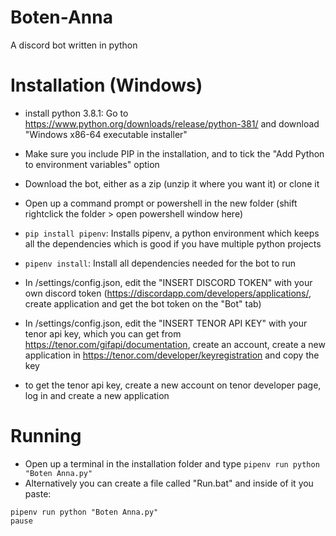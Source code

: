 # Boten-Anna
A discord bot written in python


# Installation (Windows)
* install python 3.8.1: Go to https://www.python.org/downloads/release/python-381/ and download "Windows x86-64 executable installer"

* Make sure you include PIP in the installation, and to tick the "Add Python to environment variables" option

* Download the bot, either as a zip (unzip it where you want it) or clone it

* Open up a command prompt or powershell in the new folder (shift rightclick the folder > open powershell window here)

* `pip install pipenv`: Installs pipenv, a python environment which keeps all the dependencies which is good if you have multiple python projects

* `pipenv install`: Install all dependencies needed for the bot to run

* In /settings/config.json, edit the "INSERT DISCORD TOKEN" with your own discord token (https://discordapp.com/developers/applications/, create application and get the bot token on the "Bot" tab)

* In /settings/config.json, edit the "INSERT TENOR API KEY" with your tenor api key, which you can get from https://tenor.com/gifapi/documentation, create an account, create a new application in https://tenor.com/developer/keyregistration and copy the key
* to get the tenor api key, create a new account on tenor developer page, log in and create a new application



# Running

* Open up a terminal in the installation folder and type `pipenv run python "Boten Anna.py"`
* Alternatively you can create a file called "Run.bat" and inside of it you paste:
```
pipenv run python "Boten Anna.py"
pause
```
